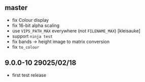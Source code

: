 ## master

- fix Colour display
- fix 16-bit alpha scaling
- use `VIPS_PATH_MAX` everywhere (not `FILENAME_MAX`) [kleisauke]
- support `ninja test`
- fix bands -> height image to matrix conversion
- fix `to_colour`

## 9.0.0-10 29025/02/18

- first test release
